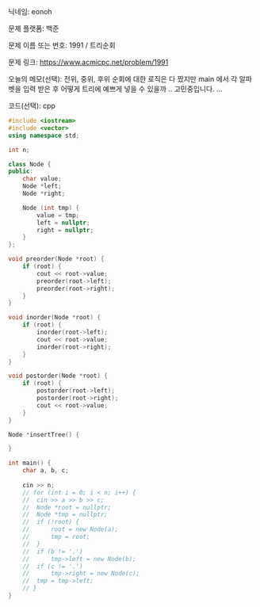 닉네임: eonoh

문제 플랫폼: 백준

문제 이름 또는 번호: 1991 / 트리순회

문제 링크: https://www.acmicpc.net/problem/1991

오늘의 메모(선택): 전위, 중위, 후위 순회에 대한 로직은 다 짰지만 main 에서 각 알파벳을 입력 받은 후 어떻게 트리에 예쁘게 넣을 수 있을까 .. 고민중입니다. ...

코드(선택): cpp

```cpp
#include <iostream>
#include <vector>
using namespace std;

int n;

class Node {
public:
	char value;
	Node *left;
	Node *right;

	Node (int tmp) {
		value = tmp;
		left = nullptr;
		right = nullptr;
	}
};

void preorder(Node *root) {
	if (root) {
		cout << root->value;
		preorder(root->left);
		preorder(root->right);
	}
}

void inorder(Node *root) {
	if (root) {
		inorder(root->left);
		cout << root->value;
		inorder(root->right);
	}
}

void postorder(Node *root) {
	if (root) {
		postorder(root->left);
		postorder(root->right);
		cout << root->value;
	}
}

Node *insertTree() {

}

int main() {
	char a, b, c;
	
	cin >> n;
	// for (int i = 0; i < n; i++) {
	// 	cin >> a >> b >> c;
	// 	Node *root = nullptr;
	// 	Node *tmp = nullptr;
	// 	if (!root) {
	// 		root = new Node(a);
	// 		tmp = root;
	// 	}
	// 	if (b != '.')
	// 		tmp->left = new Node(b);
	// 	if (c != '.')
	// 		tmp->right = new Node(c);
	// 	tmp = tmp->left;
	// }
}
```
